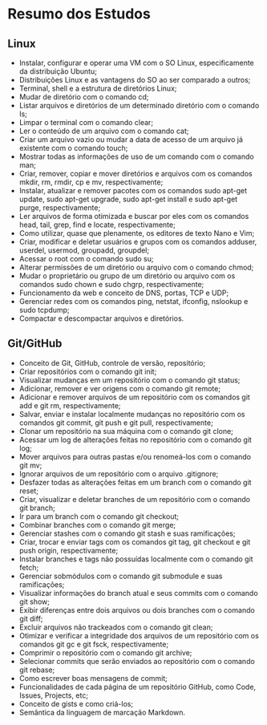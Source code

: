 # Resumo dos Estudos

## Linux

- Instalar, configurar e operar uma VM com o SO Linux, especificamente da distribuição Ubuntu;
- Distribuições Linux e as vantagens do SO ao ser comparado a outros;
- Terminal, shell e a estrutura de diretórios Linux;
- Mudar de diretório com o comando cd;
- Listar arquivos e diretórios de um determinado diretório com o comando ls;
- Limpar o terminal com o comando clear;
- Ler o conteúdo de um arquivo com o comando cat;
- Criar um arquivo vazio ou mudar a data de acesso de um arquivo já existente com o comando touch;
- Mostrar todas as informações de uso de um comando com o comando man;
- Criar, remover, copiar e mover diretórios e arquivos com os comandos mkdir, rm, rmdir, cp e mv, respectivamente;
- Instalar, atualizar e remover pacotes com os comandos sudo apt-get update, sudo apt-get upgrade, sudo apt-get install e sudo apt-get purge, respectivamente;
- Ler arquivos de forma otimizada e buscar por eles com os comandos head, tail, grep, find e locate, respectivamente;
- Como utilizar, quase que plenamente, os editores de texto Nano e Vim;
- Criar, modificar e deletar usuários e grupos com os comandos adduser, userdel, usermod, groupadd, groupdel;
- Acessar o root com o comando sudo su;
- Alterar permissões de um diretório ou arquivo com o comando chmod;
- Mudar o proprietário ou grupo de um diretório ou arquivo com os comandos sudo chown e sudo chgrp, respectivamente;
- Funcionamento da web e conceito de DNS, portas, TCP e UDP;
- Gerenciar redes com os comandos ping, netstat, ifconfig, nslookup e sudo tcpdump;
- Compactar e descompactar arquivos e diretórios.

## Git/GitHub

- Conceito de Git, GitHub, controle de versão, repositório;
- Criar repositórios com o comando git init;
- Visualizar mudanças em um repositório com o comando git status;
- Adicionar, remover e ver origens com o comando git remote;
- Adicionar e remover arquivos de um repositório com os comandos git add e git rm, respectivamente;
- Salvar, enviar e instalar localmente mudanças no repositório com os comandos git commit, git push e git pull, respectivamente;
- Clonar um repositório na sua máquina com o comando git clone;
- Acessar um log de alterações feitas no repositório com o comando git log;
- Mover arquivos para outras pastas e/ou renomeá-los com o comando git mv;
- Ignorar arquivos de um repositório com o arquivo .gitignore;
- Desfazer todas as alterações feitas em um branch com o comando git reset;
- Criar, visualizar e deletar branches de um repositório com o comando git branch;
- Ir para um branch com o comando git checkout;
- Combinar branches com o comando git merge;
- Gerenciar stashes com o comando git stash e suas ramificações;
- Criar, trocar e enviar tags com os comandos git tag, git checkout e git push origin, respectivamente;
- Instalar branches e tags não possuídas localmente com o comando git fetch;
- Gerenciar sobmódulos com o comando git submodule e suas ramificações;
- Visualizar informações do branch atual e seus commits com o comando git show;
- Exibir diferenças entre dois arquivos ou dois branches com o comando git diff;
- Excluir arquivos não trackeados com o comando git clean;
- Otimizar e verificar a integridade dos arquivos de um repositório com os comandos git gc e git fsck, respectivamente;
- Comprimir o repositório com o comando git archive;
- Selecionar commits que serão enviados ao repositório com o comando git rebase;
- Como escrever boas mensagens de commit;
- Funcionalidades de cada página de um repositório GitHub, como Code, Issues, Projects, etc;
- Conceito de gists e como criá-los;
- Semântica da linguagem de marcação Markdown.
